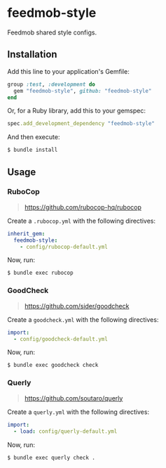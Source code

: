 # feedmob-style

Feedmob shared style configs.

## Installation

Add this line to your application's Gemfile:

```ruby
group :test, :development do
  gem "feedmob-style", github: "feedmob-style"
end
```

Or, for a Ruby library, add this to your gemspec:

```ruby
spec.add_development_dependency "feedmob-style"
```

And then execute:

```bash
$ bundle install
```

## Usage

### RuboCop
> https://github.com/rubocop-hq/rubocop

Create a `.rubocop.yml` with the following directives:

```yml
inherit_gem:
  feedmob-style:
    - config/rubocop-default.yml
```

Now, run:

```
$ bundle exec rubocop
```

### GoodCheck
> https://github.com/sider/goodcheck

Create a `goodcheck.yml` with the following directives:

```yml
import:
  - config/goodcheck-default.yml
```

Now, run:

```
$ bundle exec goodcheck check
```

### Querly
> https://github.com/soutaro/querly

Create a `querly.yml` with the following directives:

```yml
import:
  - load: config/querly-default.yml
```

Now, run:

```
$ bundle exec querly check .
```
